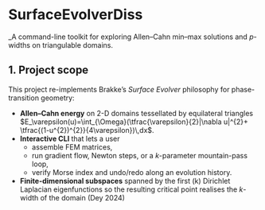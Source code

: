 # SurfaceEvolverDiss
_A command-line toolkit for exploring Allen–Cahn min–max solutions and
$p$-widths on triangulable domains.

## 1.  Project scope

This project re-implements Brakke’s *Surface Evolver* philosophy for
phase-transition geometry:

* **Allen–Cahn energy** on 2-D domains tessellated by equilateral
  triangles  
  $E_\varepsilon(u)=\int_{\Omega}(\tfrac{\varepsilon}{2}|\nabla u|^{2}+
  \tfrac{(1-u^{2})^{2}}{4\varepsilon})\,dx$.
* **Interactive CLI** that lets a user
  - assemble FEM matrices,
  - run gradient flow, Newton steps, or a $k$-parameter mountain-pass
    loop,
  - verify Morse index and undo/redo along an evolution history.
* **Finite-dimensional subspaces** spanned by the first \(k\) Dirichlet
  Laplacian eigenfunctions so the resulting critical point realises the
  $k$-width of the domain (Dey 2024)

